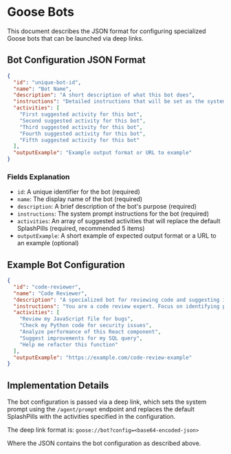 # Goose Bots

This document describes the JSON format for configuring specialized Goose bots that can be launched via deep links.

## Bot Configuration JSON Format

```json
{
  "id": "unique-bot-id",
  "name": "Bot Name",
  "description": "A short description of what this bot does",
  "instructions": "Detailed instructions that will be set as the system prompt for this bot",
  "activities": [
    "First suggested activity for this bot",
    "Second suggested activity for this bot",
    "Third suggested activity for this bot",
    "Fourth suggested activity for this bot",
    "Fifth suggested activity for this bot"
  ],
  "outputExample": "Example output format or URL to example"
}
```

### Fields Explanation

- `id`: A unique identifier for the bot (required)
- `name`: The display name of the bot (required)
- `description`: A brief description of the bot's purpose (required)
- `instructions`: The system prompt instructions for the bot (required)
- `activities`: An array of suggested activities that will replace the default SplashPills (required, recommended 5 items)
- `outputExample`: A short example of expected output format or a URL to an example (optional)

## Example Bot Configuration

```json
{
  "id": "code-reviewer",
  "name": "Code Reviewer",
  "description": "A specialized bot for reviewing code and suggesting improvements",
  "instructions": "You are a code review expert. Focus on identifying potential bugs, security issues, performance problems, and architectural concerns. Provide constructive feedback and suggest specific improvements with code examples when appropriate. Be thorough but concise, and prioritize the most important issues.",
  "activities": [
    "Review my JavaScript file for bugs",
    "Check my Python code for security issues",
    "Analyze performance of this React component",
    "Suggest improvements for my SQL query",
    "Help me refactor this function"
  ],
  "outputExample": "https://example.com/code-review-example"
}
```

## Implementation Details

The bot configuration is passed via a deep link, which sets the system prompt using the `/agent/prompt` endpoint and replaces the default SplashPills with the activities specified in the configuration.

The deep link format is:
`goose://bot?config=<base64-encoded-json>`

Where the JSON contains the bot configuration as described above.
